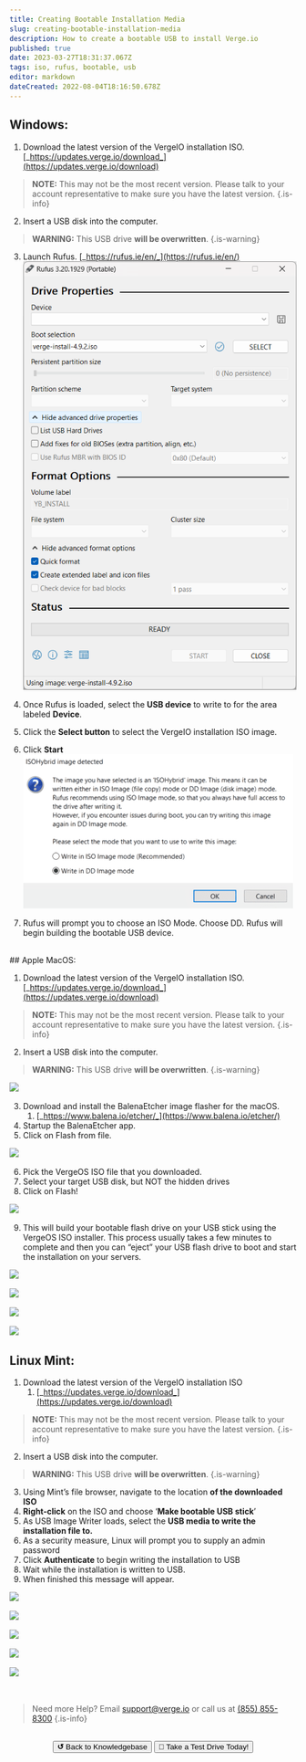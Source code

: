 ```yaml
---
title: Creating Bootable Installation Media
slug: creating-bootable-installation-media
description: How to create a bootable USB to install Verge.io
published: true
date: 2023-03-27T18:31:37.067Z
tags: iso, rufus, bootable, usb
editor: markdown
dateCreated: 2022-08-04T18:16:50.678Z
---
```


## Windows:

1.  Download the latest version of the VergeIO installation ISO.
 [_https://updates.verge.io/download_](https://updates.verge.io/download)
> **NOTE:** This may not be the most recent version. Please talk to your account representative to make sure you have the latest version.
{.is-info}

2.  Insert a USB disk into the computer. 
> **WARNING:** This USB drive **will be overwritten**.
{.is-warning}

3.  Launch Rufus. [_https://rufus.ie/en/_](https://rufus.ie/en/)
![rufus.png](/public/rufus.png)

1. Once Rufus is loaded, select the **USB device** to write to for the area labeled **Device**.
2. Click the **Select button** to select the VergeIO installation ISO image.
3. Click **Start**
  ![rufus2.png](/public/rufus2.png)
4. Rufus will prompt you to choose an ISO Mode. Choose DD. Rufus will begin building the bootable USB device.
<br>
## Apple MacOS:

1.  Download the latest version of the VergeIO installation ISO. [_https://updates.verge.io/download_](https://updates.verge.io/download)
> **NOTE:** This may not be the most recent version. Please talk to your account representative to make sure you have the latest version.
{.is-info}

2.  Insert a USB disk into the computer. 
> **WARNING:** This USB drive **will be overwritten**.
{.is-warning}


![](https://lh5.googleusercontent.com/-_mr5en0ePpUwSiyWVDpaC2SSURakbGXlWaa_CG6dgN_Gl8X8hEDMs3uQ1He-cuWuMreGxooe352SUQqaB99BNoKgAMxThfwj_SMfZRBbJL__2oUs62SbrUf0Dls2GhVjAC6xGwPwMNv0zPToVXcdw)

3.  Download and install the BalenaEtcher image flasher for the macOS.
    1.  [_https://www.balena.io/etcher/_](https://www.balena.io/etcher/)
4.  Startup the BalenaEtcher app.
5.  Click on Flash from file.

![](https://lh5.googleusercontent.com/7EOxDyTcc68ggf5wQV998hBVKEX2c6BLbr-S5hdUTrfLB0JOMXNMK1dOouEs-sCpxoGn_IMaf9A2fJ_6KzbVjVvvXy9ZWokLnDghQlvR-CEQqT96xblB7mVvULF2I6VrbFaY6lhsVApq7427Z9OMlg)

6.  Pick the VergeOS ISO file that you downloaded.
7.  Select your target USB disk, but NOT the hidden drives
8.  Click on Flash!

![](https://lh5.googleusercontent.com/IhmI9uk2q5iBanMvyiMB3Nk6TlJynghQ2oUwwGqdtKDCdi44SdeziwwuiyC2WhI4J-ncjQVLDSnBEZfmSEvsmT4RzLxEXJXNLVfoZVvNXLONTU3YCOUCpnQvw6Rg9ugLqxNsHH7Z6NWMBJs4VPBeFQ)

9.  This will build your bootable flash drive on your USB stick using the VergeOS ISO installer. This process usually takes a few minutes to complete and then you can “eject” your USB flash drive to boot and start the installation on your servers.

![](https://lh4.googleusercontent.com/J92S3ASKseU2HzuouO43MBKvF2y0uC1cok6hV5n7VOiaRKakN2BK1oLHMof69wc_0Wb39KrKu7WXAQsdTAu1qGT8cuyXBzyjMEyCUfMrsM10xqJYjXQhJFObwiewBBlWbwugTDTqL1pwgOb4aqvuPA)

![](https://lh6.googleusercontent.com/jXYidar45PS86znGcVhqt50jkQg27g7cTVtv616in_En9IxAkbubMosnan3bwLuxtRNF9mViX0X_2fOAvXiAjNOHDIg_V-S7EflSge4iRnJmS_6cNS9zghfH2HjCsxcrn9lor4EB3hDKc62sUk0eug)

![](https://lh6.googleusercontent.com/-3XipAqr-dKeLqMHS9OTuZLr3y7vwioZI2YFyvj98mNH7AUoxk8-39wB3C9vQE1gFwrD36dulWAiok6_LN94SYxzotbYQxM6jx3nhM1lo276BJT6tS-sX1a6mSR-1-felSq64_p3wXOJyrt5bgaYng)

![](https://lh4.googleusercontent.com/JXv2wU3no2hBTid6T9oEJSuO2Tptg_uSteJpOFh9ZcEtbRJSFy8kpWCcqoARZENy3y2pNT9yPYFp9FYXhW9W8it9XETLPM61UsjWkjopuaLXymn1X-Ug3CHY5wXFfLcx2c0O62l57Q8LOAHmIQys6w)
<br>

## Linux Mint:

1.  Download the latest version of the VergeIO installation ISO
    1.  [_https://updates.verge.io/download_](https://updates.verge.io/download)
> **NOTE:** This may not be the most recent version. Please talk to your account representative to make sure you have the latest version.
{.is-info}

2.  Insert a USB disk into the computer. 
> **WARNING:** This USB drive **will be overwritten**.
{.is-warning}

3.  Using Mint’s file browser, navigate to the location **of the downloaded ISO**
1.  **Right-click** on the ISO and choose ‘**Make bootable USB stick**’
1.  As USB Image Writer loads, select the **USB media to write the installation file to.**
1.  As a security measure, Linux will prompt you to supply an admin password
1.  Click **Authenticate** to begin writing the installation to USB
1.  Wait while the installation is written to USB.
1.  When finished this message will appear.

![](https://lh6.googleusercontent.com/0-nr7O3NXfg-9xYnInAM9gYIwyY6EPYVIPH8xDnK8znxpwxbtRQ4dmJs9bUpLKwUoX-nJnJ15XM27V0QW6gpvaG74IUIaEk_TrYnRAtn-fE2J1R4YkzCZYr4zBU2U7Tljjgj64aAXsZP60be_QKVRw)

![](https://lh5.googleusercontent.com/XYNhvshwic0BqgfnCJFOBWQ6PrPLM3R4IcogH8mSJh-Bk5GvRG5uepdcBoda8d7yq04bP2zBQ8KnbNRwxTr-HG7jOjEoFcSI0_85rCfso9g17MqY32HA_wAVipmhCvAPVFpatUZS5Pyli0_cOqn01w)

![](https://lh4.googleusercontent.com/mBduduMcSOAN04aXExClKSrBJMOldme7K48ZateZ0Kno4rZQGiHqLJy-I-P5pxea_RVB8CGyHGGH4rXRQdOIwcIDgc_WeQSmO6C1FPSTGGo-58fdCczL6QePKaB-_AaN9sufuq5BW4JGcdbqXUgAww)

![](https://lh4.googleusercontent.com/xygTF3JRWMBGQOHO7ShLn6VMROo2W5AezO7bmMQRWOXaU6r-5smG8BdZc-BBY8PgVQpylOXE2kbWuDuGXWCQNuyFRvPFvdyyhV4x76_h_TlS9a92f49r3nlrxH4ZGv-A3Xpm8-oJVZgPd7xClexvfA)

![](https://lh4.googleusercontent.com/egCzLNxDVrhoKnZh_cJ4YgVX9BypXA3-ZyasjsjVN-pJ37He6SG0VrFHilCDzx34J_tQ6ioy2IyqUbH5DYK7chPdQIILI0wZqkQo2-daZiSBYd3AwKnpj8ujrrWoIjiDiQIQVa6HnlH_gs9QrtFgjw)


<br>

> Need more Help? Email <a href="mailto:support@verge.io?subject=Support Inquiry" target="_blank" rel="noopener noreferrer">support@verge.io</a> or call us at <a href="tel:+855-855-8300">(855) 855-8300</a>
{.is-info}

<br>
<div style="text-align: center">
<a href="https://wiki.verge.io/en/public/kb"><button class="button-grey"> <b>↺</b> Back to Knowledgebase</button></a>
<a href="https://www.verge.io/test-drive"><button class="button-orange">🚗 Take a Test Drive Today!</button></a>
</div>